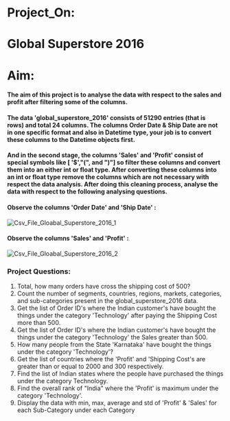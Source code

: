 # Project_On:
# Global Superstore 2016
# Aim:
#### The aim of this project is to analyse the data with respect to the sales and profit after filtering some of the columns.
#### The data 'global_superstore_2016' consists of 51290 entries (that is rows) and total 24 columns. The columns Order Date & Ship Date are not in one specific format and also in Datetime type, your job is to convert these columns to the Datetime objects first. 
#### And in the second stage, the columns 'Sales' and 'Profit' consist of special symbols like [  '$',"(", and ")"] so filter these columns and convert them into an either int or float type. After converting these columns into an int or float type remove the columns which are not necessary with respect the data analysis. After doing this cleaning process, analyse the data with respect to the following analysing questions.

#### Observe the columns 'Order Date' and 'Ship Date' :
![Csv_File_Gloabal_Superstore_2016_1](https://user-images.githubusercontent.com/38702532/135546130-c4343911-e611-4537-a29e-8a8be56551ab.jpg)

#### Observe the columns 'Sales' and 'Profit' :
![Csv_File_Gloabal_Superstore_2016_2](https://user-images.githubusercontent.com/38702532/135546206-f428b66d-635a-4303-a289-ca6ae5f30a2b.jpg)

### Project Questions:

1. Total, how many orders have cross the shipping cost of 500?
2. Count the number of segments, countries, regions, markets, categories, and sub-categories present in the global_superstore_2016 data.
3. Get the list of Order ID's where the Indian customer's have bought the things under the category 'Technology' after paying the Shipping Cost more than 500.
4. Get the list of Order ID's where the Indian customer's have bought the things under the category 'Technology' the Sales greater than 500.
5. How many people from the State 'Karnataka' have bought the things under the category 'Technology'?
6. Get the list of countries where the 'Profit' and 'Shipping Cost's are greater than or equal to 2000 and 300 respectively.
7. Find the list of Indian states where the people have purchased the things under the category Technology.
8. Find the overall rank of "India" where the 'Profit' is maximum under the category 'Technology'.
9. Display the data with min, max, average and std of 'Profit' & 'Sales' for each Sub-Category under each Category
